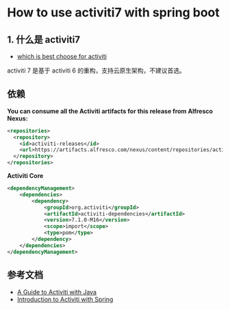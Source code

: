 # How to use activiti7 with spring boot

## 1. 什么是 activiti7

- [which is best choose for activiti](https://zhuanlan.zhihu.com/p/616464702)

activiti 7 是基于 activiti 6 的重构，支持云原生架构，不建议首选。





##  依赖

**You can consume all the Activiti artifacts for this release from Alfresco Nexus:**
```xml
<repositories>
  <repository>
    <id>activiti-releases</id>
    <url>https://artifacts.alfresco.com/nexus/content/repositories/activiti-releases</url>
  </repository>
</repositories>
```

**Activiti Core**

```xml
<dependencyManagement>
    <dependencies>
        <dependency>
            <groupId>org.activiti</groupId>
            <artifactId>activiti-dependencies</artifactId>
            <version>7.1.0-M16</version>
            <scope>import</scope>
            <type>pom</type>
        </dependency>
    </dependencies>
</dependencyManagement>
```



## 参考文档

- [A Guide to Activiti with Java](https://www.baeldung.com/java-activiti)
- [Introduction to Activiti with Spring](https://www.baeldung.com/spring-activiti)